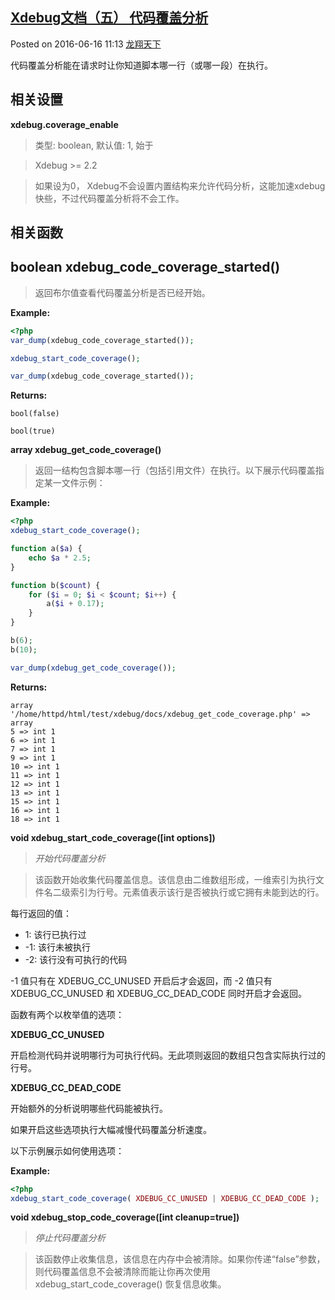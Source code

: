 ## [Xdebug文档（五） 代码覆盖分析][0] 

Posted on 2016-06-16 11:13 [龙翔天下][1] 

代码覆盖分析能在请求时让你知道脚本哪一行（或哪一段）在执行。

## 相关设置

**xdebug.coverage_enable**

> 类型: boolean, 默认值: 1, 始于 

> Xdebug >= 2.2

> 如果设为0， Xdebug不会设置内置结构来允许代码分析，这能加速xdebug快些，不过代码覆盖分析将不会工作。

## 相关函数

## boolean xdebug_code_coverage_started()

> 返回布尔值查看代码覆盖分析是否已经开始。

**Example:**

 
```php
<?php
var_dump(xdebug_code_coverage_started());

xdebug_start_code_coverage();

var_dump(xdebug_code_coverage_started());
```

**Returns:**

    bool(false)

    bool(true)

**array xdebug_get_code_coverage()**

> 返回一结构包含脚本哪一行（包括引用文件）在执行。以下展示代码覆盖指定某一文件示例：

**Example:**

 
```php
<?php
xdebug_start_code_coverage();

function a($a) {
    echo $a * 2.5;
}

function b($count) {
    for ($i = 0; $i < $count; $i++) {
        a($i + 0.17);
    }
}

b(6);
b(10);

var_dump(xdebug_get_code_coverage());
```

**Returns:**

```
array
'/home/httpd/html/test/xdebug/docs/xdebug_get_code_coverage.php' => 
array
5 => int 1
6 => int 1
7 => int 1
9 => int 1
10 => int 1
11 => int 1
12 => int 1
13 => int 1
15 => int 1
16 => int 1
18 => int 1
```

**void xdebug_start_code_coverage([int options])**

> _开始代码覆盖分析_

> 该函数开始收集代码覆盖信息。该信息由二维数组形成，一维索引为执行文件名二级索引为行号。元素值表示该行是否被执行或它拥有未能到达的行。

每行返回的值：

* 1: 该行已执行过
* -1: 该行未被执行
* -2: 该行没有可执行的代码

-1 值只有在 XDEBUG_CC_UNUSED 开启后才会返回，而 -2 值只有XDEBUG_CC_UNUSED 和 XDEBUG_CC_DEAD_CODE 同时开启才会返回。

函数有两个以枚举值的选项：

**XDEBUG_CC_UNUSED**

开启检测代码并说明哪行为可执行代码。无此项则返回的数组只包含实际执行过的行号。

**XDEBUG_CC_DEAD_CODE**

开始额外的分析说明哪些代码能被执行。

如果开启这些选项执行大幅减慢代码覆盖分析速度。

以下示例展示如何使用选项：

**Example:**
```php
<?php
xdebug_start_code_coverage( XDEBUG_CC_UNUSED | XDEBUG_CC_DEAD_CODE );
```
**void xdebug_stop_code_coverage([int cleanup=true])**

> _停止代码覆盖分析_

> 该函数停止收集信息，该信息在内存中会被清除。如果你传递“false”参数，则代码覆盖信息不会被清除而能让你再次使用 xdebug_start_code_coverage() 恢复信息收集。

[0]: http://www.cnblogs.com/xiwang6428/p/5590353.html
[1]: http://www.cnblogs.com/xiwang6428/
[2]: https://i.cnblogs.com/EditPosts.aspx?postid=5590353
[3]: #